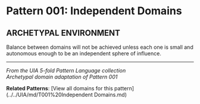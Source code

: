 # Pattern 001: Independent Domains

## ARCHETYPAL ENVIRONMENT

Balance between domains will not be achieved unless each one is small and autonomous enough to be an independent sphere of influence.

---

*From the UIA 5-fold Pattern Language collection*  
*Archetypal domain adaptation of Pattern 001*

**Related Patterns**: [View all domains for this pattern](../../UIA/md/T001%20Independent Domains.md)
